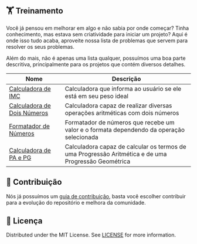 ## 🏋️ Treinamento

Você já pensou em melhorar em algo e não sabia por onde começar? Tinha conhecimento, mas estava sem criatividade para iniciar um projeto? Aqui é onde isso tudo acaba, aproveite nossa lista de problemas que servem para resolver os seus problemas.

Além do mais, não é apenas uma lista qualquer, possuímos uma boa parte descritiva, principalmente para os projetos que contém diversos detalhes.

| Nome                                                                  | Descrição                                                                                           |
| --------------------------------------------------------------------- | --------------------------------------------------------------------------------------------------- |
| [Calculadora de IMC](./projetos/calculadora-imc.md)                   | Calculadora que informa ao usuário se ele está em seu peso ideal                                    |
| [Calculadora de Dois Números](./projetos/calculadora-dois-numeros.md) | Calculadora capaz de realizar diversas operações aritméticas com dois números                       |
| [Formatador de Números](./projetos/formatador-de-numeros.md)          | Formatador de números que recebe um valor e o formata dependendo da operação selecionada            |
| [Calculadora de PA e PG](./projetos/calculadora-pa-pg.md)             | Calculadora capaz de calcular os termos de uma Progressão Aritmética e de uma Progressão Geométrica |

## 🤝 Contribuição

Nós já possuímos um [guia de contribuição](./CONTRIBUTION.md), basta você escolher contribuir para a evolução do repositório e melhora da comunidade.

## 📄 Licença

Distributed under the MIT License. See [LICENSE](./LICENSE) for more information.
